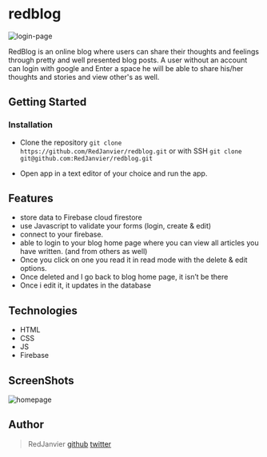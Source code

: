# redblog

![login-page](https://user-images.githubusercontent.com/39817762/89398837-eaaf6300-d711-11ea-973c-bca9569c646e.png)

RedBlog is an online blog where users can share their thoughts and feelings through pretty and well presented blog posts. A user without an account can login with google and Enter a space he will be able to share his/her thoughts and stories and view other's as well.

## Getting Started

### Installation

- Clone the repository `git clone https://github.com/RedJanvier/redblog.git` or with SSH `git clone git@github.com:RedJanvier/redblog.git`

- Open app in a text editor of your choice and run the app.

## Features

- store data to Firebase cloud firestore
- use Javascript to validate your forms (login, create & edit)
- connect to your firebase.
- able to login to your blog home page where you can view all articles you have written. (and from others as well)
- Once you click on one you read it in read mode with the delete & edit options.
- Once deleted and I go back to blog home page, it isn’t be there
- Once i edit it, it updates in the database

## Technologies

- HTML
- CSS
- JS
- Firebase

## ScreenShots

![homepage](https://user-images.githubusercontent.com/39817762/89433409-95d81080-d742-11ea-8b90-7c3790c085cd.png)

## Author

> RedJanvier [github](https://github.com/RedJanvier) [twitter](https://twitter.com/red_janvier)

